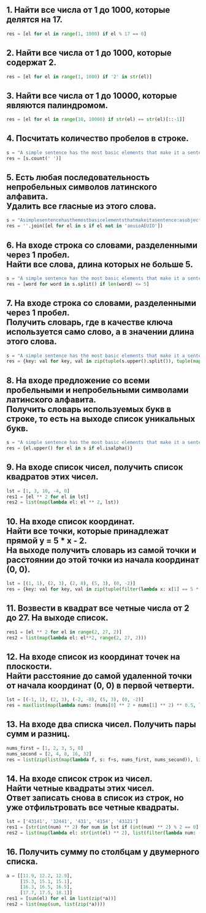 <!--+ [Your text](#your-text)-->

## 1. Найти все числа от 1 до 1000, которые делятся на 17.
```python
res = [el for el in range(1, 1000) if el % 17 == 0]
```

## 2. Найти все числа от 1 до 1000, которые содержат 2.
```python
res = [el for el in range(1, 1000) if '2' in str(el)]
```
## 3. Найти все числа от 1 до 10000, которые являются палиндромом.
```python
res = [el for el in range(10, 10000) if str(el) == str(el)[::-1]]
```
## 4. Посчитать количество пробелов в строке.
```python
s = "A simple sentence has the most basic elements that make it a sentence: a subject a verb and a completed thought"
res = [s.count(' ')]
```
## 5. Есть любая последовательность непробельных символов латинского алфавита. <br/> Удалить все гласные из этого слова.
```python
s = "Asimplesentencehasthemostbasicelementsthatmakeitasentence:asubjectaverbandacompletedthought"
res = ''.join([el for el in s if el not in 'aeuioAEUIO'])
```
## 6. На входе строка со словами, разделенными через 1 пробел. <br/> Найти все слова, длина которых не больше 5.
```python
s = "A simple sentence has the most basic elements that make it a sentence: a subject a verb and a completed thought"
res = [word for word in s.split() if len(word) <= 5]
```
## 7. На входе строка со словами, разделенными через 1 пробел. <br/> Получить словарь, где в качестве ключа используется само слово, а в значении длина этого слова.
```python
s = "A simple sentence has the most basic elements that make it a sentence: a subject a verb and a completed thought"
res = {key: val for key, val in zip(tuple(s.upper().split()), tuple(map(lambda el: len(el), tuple(s.split()))))}
```
## 8. На входе предложение со всеми пробельными и непробельными символами латинского алфавита. <br/> Получить словарь используемых букв в строке, то есть на выходе список уникальных букв.
```python
s = "A simple sentence has the most basic elements that make it a sentence: a subject a verb and a completed thought"
res = {el.upper() for el in s if el.isalpha()}
```
## 9. На входе список чисел, получить список квадратов этих чисел.
```python
lst = [1, 3, 10, -4, 0]
res1 = [el ** 2 for el in lst]
res2 = list(map(lambda el: el ** 2, lst))
```
## 10. На входе список координат. <br/> Найти все точки, которые принадлежат прямой y = 5 * x - 2. <br/> На выходе получить словарь из самой точки и расстоянии до этой точки из начала координат (0, 0).
```python
lst = [(1, 1), (2, 3), (2, 8), (5, 3), (0, -2)]
res = {key: val for key, val in zip(tuple(filter(lambda x: x[1] == 5 * x[0] - 2, lst)), tuple(map(lambda el: (el[0]**2 + el[1]**2)**0.5, list(filter(lambda x: x[1] == 5 * x[0] - 2, lst)))))}
```
## 11. Возвести в квадрат все четные числа от 2 до 27. На выходе список.
```python
res1 = [el ** 2 for el in range(2, 27, 2)]
res2 = list(map(lambda el: el**2, range(2, 27, 2)))
```
## 12. На входе список из координат точек на плоскости. <br/> Найти расстояние до самой удаленной точки от начала координат (0, 0) в первой четверти.
```python
lst = [(-1, 1), (2, 3), (-2, -8), (5, 3), (0, -2)]
res = max(list(map(lambda nums: (nums[0] ** 2 + nums[1] ** 2) ** 0.5, list(filter(lambda el: el[0] >= 0 and el[1] >= 0, lst)))))
```
## 13. На входе два списка чисел. Получить пары сумм и разниц.
```python
nums_first = [1, 2, 3, 5, 8]
nums_second = [2, 4, 8, 16, 32]
res = list(zip(list(map(lambda f, s: f+s, nums_first, nums_second)), list(map(lambda f, s: f-s, nums_first, nums_second))))
```
## 14. На входе список строк из чисел. <br/> Найти четные квадраты этих чисел. <br/> Ответ записать снова в список из строк, но уже отфильтровать все четные квадраты.
```python
lst = ['43141', '32441', '431', '4154', '43121']
res1 = [str(int(num) ** 2) for num in lst if (int(num) ** 2) % 2 == 0]
res2 = list(map(lambda el: str(int(el) ** 2), list(filter(lambda num: (int(num) ** 2) % 2 == 0, lst))))
```

## 16. Получить сумму по столбцам у двумерного списка.
```python
a = [[11.9, 12.2, 12.9],
     [15.3, 15.1, 15.1],
     [16.3, 16.5, 16.5],
     [17.7, 17.5, 18.1]]
res1 = [sum(el) for el in list(zip(*a))]
res2 = list(map(sum, list(zip(*a))))
```

